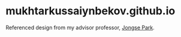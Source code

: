 # mukhtarkussaiynbekov.github.io

Referenced design from my advisor professor, [Jongse Park](https://jongse-park.github.io/).
